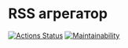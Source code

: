 # RSS агрегатор

[![Actions Status](https://github.com/EgorKurilko/frontend-project-11/workflows/hexlet-check/badge.svg)](https://github.com/EgorKurilko/frontend-project-11/actions)
[![Maintainability](https://api.codeclimate.com/v1/badges/eaf018a5521b0b4bf3b9/maintainability)](https://codeclimate.com/github/EgorKurilko/frontend-project-11/maintainability)

